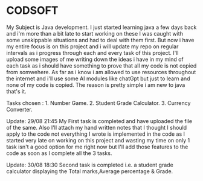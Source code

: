 # CODSOFT
My Subject is Java development. 
I just started learning java a few days back and i'm more than a bit late to start working on these I was caught with some unskippable situations and had to deal with them first.
But now i have my entire focus is on this project and i will update my repo on regular intervals as i progress through each and every task of this project.
I'll upload some images of me writing down the ideas i have in my mind of each task as i should have something to prove that all my code is not copied from somwehere.
As far as i know i am allowed to use resources throughout the internet and i'll use some AI modules like chatGpt but just to learn and none of my code is copied. The reason is pretty simple i am new to java that's it.


Tasks chosen : 1. Number Game.
               2. Student Grade Calculator.
               3. Currency Converter.

Update: 29/08 21:45
My First task is completed and have uploaded the file of the same. Also I'll attach my hand written notes that I thought I should apply to the code not everything I wrote is implemented in the code as I started very late on working on this project and wasting my time on only 1 task isn't a good option for me right now but I'll add those features to the code as soon as I complete all the 3 tasks.

Update: 30/08 18:30 
Second task is completed i.e. a student grade calculator displaying the Total marks,Average percentage & Grade.
